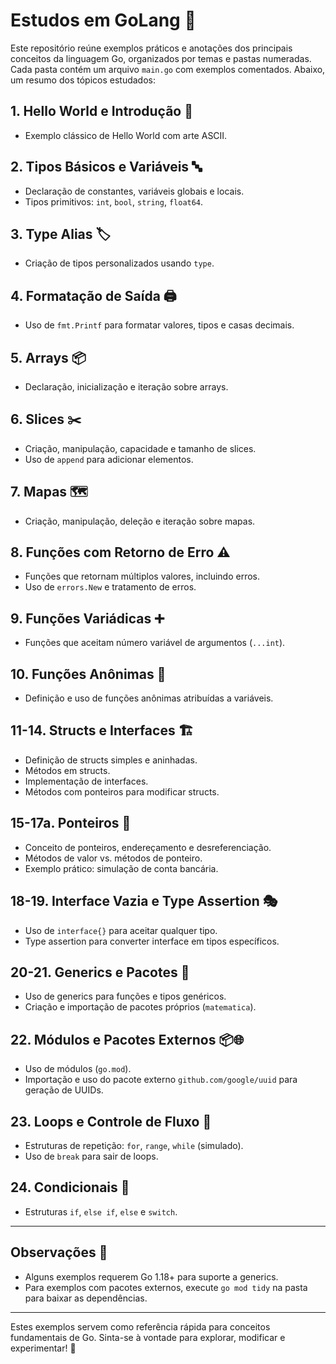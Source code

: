 # Estudos em GoLang 🚀

Este repositório reúne exemplos práticos e anotações dos principais conceitos da linguagem Go, organizados por temas e pastas numeradas. Cada pasta contém um arquivo `main.go` com exemplos comentados. Abaixo, um resumo dos tópicos estudados:

## 1. Hello World e Introdução 👋

- Exemplo clássico de Hello World com arte ASCII.

## 2. Tipos Básicos e Variáveis 🔤

- Declaração de constantes, variáveis globais e locais.
- Tipos primitivos: `int`, `bool`, `string`, `float64`.

## 3. Type Alias 🏷️

- Criação de tipos personalizados usando `type`.

## 4. Formatação de Saída 🖨️

- Uso de `fmt.Printf` para formatar valores, tipos e casas decimais.

## 5. Arrays 📦

- Declaração, inicialização e iteração sobre arrays.

## 6. Slices ✂️

- Criação, manipulação, capacidade e tamanho de slices.
- Uso de `append` para adicionar elementos.

## 7. Mapas 🗺️

- Criação, manipulação, deleção e iteração sobre mapas.

## 8. Funções com Retorno de Erro ⚠️

- Funções que retornam múltiplos valores, incluindo erros.
- Uso de `errors.New` e tratamento de erros.

## 9. Funções Variádicas ➕

- Funções que aceitam número variável de argumentos (`...int`).

## 10. Funções Anônimas 🙈

- Definição e uso de funções anônimas atribuídas a variáveis.

## 11-14. Structs e Interfaces 🏗️

- Definição de structs simples e aninhadas.
- Métodos em structs.
- Implementação de interfaces.
- Métodos com ponteiros para modificar structs.

## 15-17a. Ponteiros 📍

- Conceito de ponteiros, endereçamento e desreferenciação.
- Métodos de valor vs. métodos de ponteiro.
- Exemplo prático: simulação de conta bancária.

## 18-19. Interface Vazia e Type Assertion 🎭

- Uso de `interface{}` para aceitar qualquer tipo.
- Type assertion para converter interface em tipos específicos.

## 20-21. Generics e Pacotes 🧩

- Uso de generics para funções e tipos genéricos.
- Criação e importação de pacotes próprios (`matematica`).

## 22. Módulos e Pacotes Externos 📦🌐

- Uso de módulos (`go.mod`).
- Importação e uso do pacote externo `github.com/google/uuid` para geração de UUIDs.

## 23. Loops e Controle de Fluxo 🔁

- Estruturas de repetição: `for`, `range`, `while` (simulado).
- Uso de `break` para sair de loops.

## 24. Condicionais 🔀

- Estruturas `if`, `else if`, `else` e `switch`.

---

## Observações 📝

- Alguns exemplos requerem Go 1.18+ para suporte a generics.
- Para exemplos com pacotes externos, execute `go mod tidy` na pasta para baixar as dependências.

---

Estes exemplos servem como referência rápida para conceitos fundamentais de Go. Sinta-se à vontade para explorar, modificar e experimentar! 🎉
